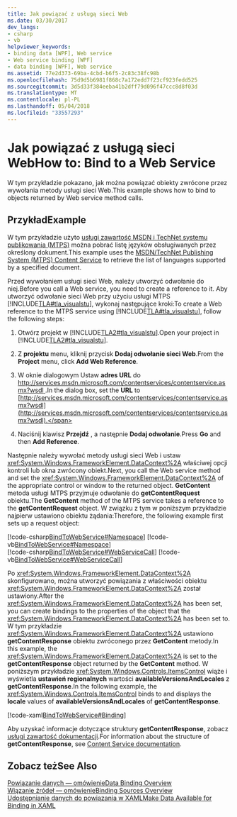 ```yaml
---
title: Jak powiązać z usługą sieci Web
ms.date: 03/30/2017
dev_langs:
- csharp
- vb
helpviewer_keywords:
- binding data [WPF], Web service
- Web service binding [WPF]
- data binding [WPF], Web service
ms.assetid: 77e2d373-69ba-4cbd-b6f5-2c83c38fc98b
ms.openlocfilehash: 75d9d5b6981f868c7a172edd7f23cf923fedd525
ms.sourcegitcommit: 3d5d33f384eeba41b2dff79d096f47ccc8d8f03d
ms.translationtype: MT
ms.contentlocale: pl-PL
ms.lasthandoff: 05/04/2018
ms.locfileid: "33557293"
---
```

# <a name="how-to-bind-to-a-web-service"></a><span data-ttu-id="e71fb-102">Jak powiązać z usługą sieci Web</span><span class="sxs-lookup"><span data-stu-id="e71fb-102">How to: Bind to a Web Service</span></span>
<span data-ttu-id="e71fb-103">W tym przykładzie pokazano, jak można powiązać obiekty zwrócone przez wywołania metody usługi sieci Web.</span><span class="sxs-lookup"><span data-stu-id="e71fb-103">This example shows how to bind to objects returned by Web service method calls.</span></span>  
  
## <a name="example"></a><span data-ttu-id="e71fb-104">Przykład</span><span class="sxs-lookup"><span data-stu-id="e71fb-104">Example</span></span>  
 <span data-ttu-id="e71fb-105">W tym przykładzie użyto [usługi zawartość MSDN i TechNet systemu publikowania (MTPS)](http://go.microsoft.com/fwlink/?LinkId=95677) można pobrać listę języków obsługiwanych przez określony dokument.</span><span class="sxs-lookup"><span data-stu-id="e71fb-105">This example uses the [MSDN/TechNet Publishing System (MTPS) Content Service](http://go.microsoft.com/fwlink/?LinkId=95677) to retrieve the list of languages supported by a specified document.</span></span>  
  
 <span data-ttu-id="e71fb-106">Przed wywołaniem usługi sieci Web, należy utworzyć odwołanie do niej.</span><span class="sxs-lookup"><span data-stu-id="e71fb-106">Before you call a Web service, you need to create a reference to it.</span></span> <span data-ttu-id="e71fb-107">Aby utworzyć odwołanie sieci Web przy użyciu usługi MTPS [!INCLUDE[TLA#tla_visualstu](../../../../includes/tlasharptla-visualstu-md.md)], wykonaj następujące kroki:</span><span class="sxs-lookup"><span data-stu-id="e71fb-107">To create a Web reference to the MTPS service using [!INCLUDE[TLA#tla_visualstu](../../../../includes/tlasharptla-visualstu-md.md)], follow the following steps:</span></span>  
  
1.  <span data-ttu-id="e71fb-108">Otwórz projekt w [!INCLUDE[TLA2#tla_visualstu](../../../../includes/tla2sharptla-visualstu-md.md)].</span><span class="sxs-lookup"><span data-stu-id="e71fb-108">Open your project in [!INCLUDE[TLA2#tla_visualstu](../../../../includes/tla2sharptla-visualstu-md.md)].</span></span>  
  
2.  <span data-ttu-id="e71fb-109">Z **projektu** menu, kliknij przycisk **Dodaj odwołanie sieci Web**.</span><span class="sxs-lookup"><span data-stu-id="e71fb-109">From the **Project** menu, click **Add Web Reference**.</span></span>  
  
3.  <span data-ttu-id="e71fb-110">W oknie dialogowym Ustaw **adres URL** do [ http://services.msdn.microsoft.com/contentservices/contentservice.asmx?wsdl ](http://services.msdn.microsoft.com/contentservices/contentservice.asmx?wsdl).</span><span class="sxs-lookup"><span data-stu-id="e71fb-110">In the dialog box, set the **URL** to [http://services.msdn.microsoft.com/contentservices/contentservice.asmx?wsdl](http://services.msdn.microsoft.com/contentservices/contentservice.asmx?wsdl).</span></span>  
  
4.  <span data-ttu-id="e71fb-111">Naciśnij klawisz **Przejdź** , a następnie **Dodaj odwołanie**.</span><span class="sxs-lookup"><span data-stu-id="e71fb-111">Press **Go** and then **Add Reference**.</span></span>  
  
 <span data-ttu-id="e71fb-112">Następnie należy wywołać metody usługi sieci Web i ustaw <xref:System.Windows.FrameworkElement.DataContext%2A> właściwej opcji kontroli lub okna zwrócony obiekt.</span><span class="sxs-lookup"><span data-stu-id="e71fb-112">Next, you call the Web service method and set the <xref:System.Windows.FrameworkElement.DataContext%2A> of the appropriate control or window to the returned object.</span></span> <span data-ttu-id="e71fb-113">**GetContent** metoda usługi MTPS przyjmuje odwołanie do **getContentRequest** obiektu.</span><span class="sxs-lookup"><span data-stu-id="e71fb-113">The **GetContent** method of the MTPS service takes a reference to the **getContentRequest** object.</span></span> <span data-ttu-id="e71fb-114">W związku z tym w poniższym przykładzie najpierw ustawiono obiektu żądania:</span><span class="sxs-lookup"><span data-stu-id="e71fb-114">Therefore, the following example first sets up a request object:</span></span>  
  
 [!code-csharp[BindToWebService#Namespace](../../../../samples/snippets/csharp/VS_Snippets_Wpf/BindToWebService/CSharp/Window1.xaml.cs#namespace)]
 [!code-vb[BindToWebService#Namespace](../../../../samples/snippets/visualbasic/VS_Snippets_Wpf/BindToWebService/VisualBasic/Window1.xaml.vb#namespace)]  
[!code-csharp[BindToWebService#WebServiceCall](../../../../samples/snippets/csharp/VS_Snippets_Wpf/BindToWebService/CSharp/Window1.xaml.cs#webservicecall)]
[!code-vb[BindToWebService#WebServiceCall](../../../../samples/snippets/visualbasic/VS_Snippets_Wpf/BindToWebService/VisualBasic/Window1.xaml.vb#webservicecall)]  
  
 <span data-ttu-id="e71fb-115">Po <xref:System.Windows.FrameworkElement.DataContext%2A> skonfigurowano, można utworzyć powiązania z właściwości obiektu <xref:System.Windows.FrameworkElement.DataContext%2A> został ustawiony.</span><span class="sxs-lookup"><span data-stu-id="e71fb-115">After the <xref:System.Windows.FrameworkElement.DataContext%2A> has been set, you can create bindings to the properties of the object that the <xref:System.Windows.FrameworkElement.DataContext%2A> has been set to.</span></span> <span data-ttu-id="e71fb-116">W tym przykładzie <xref:System.Windows.FrameworkElement.DataContext%2A> ustawiono **getContentResponse** obiektu zwróconego przez **GetContent** metody.</span><span class="sxs-lookup"><span data-stu-id="e71fb-116">In this example, the <xref:System.Windows.FrameworkElement.DataContext%2A> is set to the **getContentResponse** object returned by the **GetContent** method.</span></span> <span data-ttu-id="e71fb-117">W poniższym przykładzie <xref:System.Windows.Controls.ItemsControl> wiąże i wyświetla **ustawień regionalnych** wartości **availableVersionsAndLocales** z **getContentResponse**.</span><span class="sxs-lookup"><span data-stu-id="e71fb-117">In the following example, the <xref:System.Windows.Controls.ItemsControl> binds to and displays the **locale** values of **availableVersionsAndLocales** of **getContentResponse**.</span></span>  
  
 [!code-xaml[BindToWebService#Binding](../../../../samples/snippets/csharp/VS_Snippets_Wpf/BindToWebService/CSharp/Window1.xaml#binding)]  
  
 <span data-ttu-id="e71fb-118">Aby uzyskać informacje dotyczące struktury **getContentResponse**, zobacz [usługi zawartość dokumentacji](http://services.msdn.microsoft.com/ContentServices/ContentService.asmx).</span><span class="sxs-lookup"><span data-stu-id="e71fb-118">For information about the structure of **getContentResponse**, see [Content Service documentation](http://services.msdn.microsoft.com/ContentServices/ContentService.asmx).</span></span>  
  
## <a name="see-also"></a><span data-ttu-id="e71fb-119">Zobacz też</span><span class="sxs-lookup"><span data-stu-id="e71fb-119">See Also</span></span>  
 [<span data-ttu-id="e71fb-120">Powiązanie danych — omówienie</span><span class="sxs-lookup"><span data-stu-id="e71fb-120">Data Binding Overview</span></span>](../../../../docs/framework/wpf/data/data-binding-overview.md)  
 [<span data-ttu-id="e71fb-121">Wiązanie źródeł — omówienie</span><span class="sxs-lookup"><span data-stu-id="e71fb-121">Binding Sources Overview</span></span>](../../../../docs/framework/wpf/data/binding-sources-overview.md)  
 [<span data-ttu-id="e71fb-122">Udostępnianie danych do powiązania w XAML</span><span class="sxs-lookup"><span data-stu-id="e71fb-122">Make Data Available for Binding in XAML</span></span>](../../../../docs/framework/wpf/data/how-to-make-data-available-for-binding-in-xaml.md)
